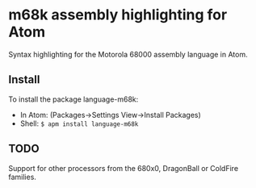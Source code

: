 # m68k assembly highlighting for Atom

Syntax highlighting for the Motorola 68000 assembly language in Atom.

## Install

To install the package language-m68k:

* In Atom: (Packages->Settings View->Install Packages)
* Shell: `$ apm install language-m68k`

## TODO

Support for other processors from the 680x0, DragonBall or ColdFire families.
